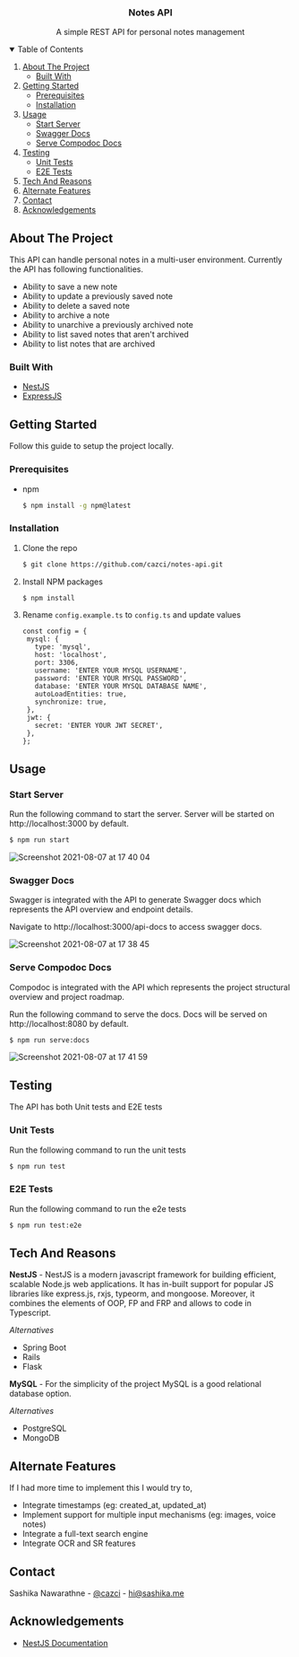 <p align="center">
  <h3 align="center">Notes API</h3>

  <p align="center">
    A simple REST API for personal notes management
</p>

<details open="open">
  <summary>Table of Contents</summary>
  <ol>
    <li>
      <a href="#about-the-project">About The Project</a>
      <ul>
        <li><a href="#built-with">Built With</a></li>
      </ul>
    </li>
    <li>
      <a href="#getting-started">Getting Started</a>
      <ul>
        <li><a href="#prerequisites">Prerequisites</a></li>
        <li><a href="#installation">Installation</a></li>
      </ul>
    </li>
    <li>
      <a href="#usage">Usage</a>
      <ul>
        <li><a href="#start-server">Start Server</a></li>
        <li><a href="#swagger-docs">Swagger Docs</a></li>
        <li><a href="#serve-compodoc-docs">Serve Compodoc Docs</a></li>
      </ul>
    </li>
    <li>
      <a href="#testing">Testing</a>
      <ul>
        <li><a href="#unit-tests">Unit Tests</a></li>
        <li><a href="#e2e-tests">E2E Tests</a></li>
      </ul>
    </li>
    <li><a href="#tech-and-reasons">Tech And Reasons</a></li>
    <li><a href="#alternate-features">Alternate Features</a></li>
    <li><a href="#contact">Contact</a></li>
    <li><a href="#acknowledgements">Acknowledgements</a></li>
  </ol>
</details>

## About The Project

This API can handle personal notes in a multi-user environment. Currently the API has following functionalities. 
* Ability to save a new note
* Ability to update a previously saved note
* Ability to delete a saved note
* Ability to archive a note
* Ability to unarchive a previously archived note
* Ability to list saved notes that aren't archived
* Ability to list notes that are archived

### Built With

* [NestJS](https://nestjs.com/)
* [ExpressJS](https://expressjs.com/)

## Getting Started

Follow this guide to setup the project locally. 

### Prerequisites

* npm
  ```sh
  $ npm install -g npm@latest
  ```

### Installation

1. Clone the repo
   ```sh
   $ git clone https://github.com/cazci/notes-api.git
   ```
2. Install NPM packages
   ```sh
   $ npm install
   ```
3. Rename `config.example.ts` to `config.ts` and update values
   ```JS
   const config = {
    mysql: {
      type: 'mysql',
      host: 'localhost',
      port: 3306,
      username: 'ENTER YOUR MYSQL USERNAME',
      password: 'ENTER YOUR MYSQL PASSWORD',
      database: 'ENTER YOUR MYSQL DATABASE NAME',
      autoLoadEntities: true,
      synchronize: true,
    },
    jwt: {
      secret: 'ENTER YOUR JWT SECRET',
    },
   };
   ```

## Usage

### Start Server 

Run the following command to start the server. Server will be started on http://localhost:3000 by default.
   ```sh
   $ npm run start
   ```
![Screenshot 2021-08-07 at 17 40 04](https://user-images.githubusercontent.com/32796120/128599681-1ff82507-657f-49a3-aac6-5fb68bdf1d38.png)

### Swagger Docs

Swagger is integrated with the API to generate Swagger docs which represents the API overview and endpoint details. 

Navigate to http://localhost:3000/api-docs to access swagger docs.

![Screenshot 2021-08-07 at 17 38 45](https://user-images.githubusercontent.com/32796120/128599670-4e5b60a9-58ea-4f48-b039-0d4a3ff35e28.png)

### Serve Compodoc Docs

Compodoc is integrated with the API which represents the project structural overview and project roadmap.

Run the following command to serve the docs. Docs will be served on http://localhost:8080 by default.
   ```sh
   $ npm run serve:docs
   ```
![Screenshot 2021-08-07 at 17 41 59](https://user-images.githubusercontent.com/32796120/128599764-af69242b-e015-44b0-8197-37f10dc995f4.png)

## Testing

The API has both Unit tests and E2E tests

### Unit Tests

Run the following command to run the unit tests
   ```sh
   $ npm run test
   ```
   
### E2E Tests

Run the following command to run the e2e tests
   ```sh
   $ npm run test:e2e
   ```
## Tech And Reasons

**NestJS** - NestJS is a modern javascript framework for building efficient, scalable Node.js web applications. It has in-built support for popular JS libraries like express.js, rxjs, typeorm, and mongoose. Moreover, it combines the elements of OOP, FP and FRP and allows to code in Typescript. 

_Alternatives_
* Spring Boot
* Rails
* Flask

**MySQL** - For the simplicity of the project MySQL is a good relational database option. 

_Alternatives_
* PostgreSQL
* MongoDB

## Alternate Features

If I had more time to implement this I would try to,
* Integrate timestamps (eg: created_at, updated_at)
* Implement support for multiple input mechanisms (eg: images, voice notes)
* Integrate a full-text search engine 
* Integrate OCR and SR features

## Contact

Sashika Nawarathne - [@cazci](https://github.com/cazci) - hi@sashika.me

## Acknowledgements
* [NestJS Documentation](https://docs.nestjs.com)
